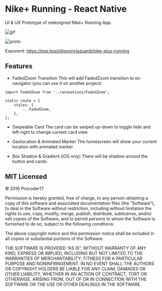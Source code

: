 # Nike+ Running - React Native

UI & UX Prototype of redesigned Nike+ Running App.

![gif](http://i.giphy.com/l3vR7vOmGZYEZwUbC.gif)

![proto](https://d13yacurqjgara.cloudfront.net/users/68551/screenshots/2764470/ezgif-3422165510.gif)

 

 

Exponent: https://exp.host/@sonnylazuardi/nike-plus-running

## Features

- FadedZoom Transition
This will add FadedZoom transition to ex-navigator (you can use it on another project)

```
import FadedZoom from '../animations/FadedZoom';

static route = {
    styles: {
        ...FadedZoom,
    },
};
```

- Swipeable Card
The card can be swiped up-down to toggle hide and left-right to change current card view.

- Geolocation & Animated Marker
The homescreen will show your current location with animated marker

- Box Shadow & Gradient
(iOS only) There will be shadow around the button and cards.

## MIT Licensed

© 2016 Procoder17

Permission is hereby granted, free of charge, to any person obtaining a copy of this software and associated documentation files (the “Software”), to deal in the Software without restriction, including without limitation the rights to use, copy, modify, merge, publish, distribute, sublicense, and/or sell copies of the Software, and to permit persons to whom the Software is furnished to do so, subject to the following conditions:

The above copyright notice and this permission notice shall be included in all copies or substantial portions of the Software.

THE SOFTWARE IS PROVIDED “AS IS”, WITHOUT WARRANTY OF ANY KIND, EXPRESS OR IMPLIED, INCLUDING BUT NOT LIMITED TO THE WARRANTIES OF MERCHANTABILITY, FITNESS FOR A PARTICULAR PURPOSE AND NONINFRINGEMENT. IN NO EVENT SHALL THE AUTHORS OR COPYRIGHT HOLDERS BE LIABLE FOR ANY CLAIM, DAMAGES OR OTHER LIABILITY, WHETHER IN AN ACTION OF CONTRACT, TORT OR OTHERWISE, ARISING FROM, OUT OF OR IN CONNECTION WITH THE SOFTWARE OR THE USE OR OTHER DEALINGS IN THE SOFTWARE.
